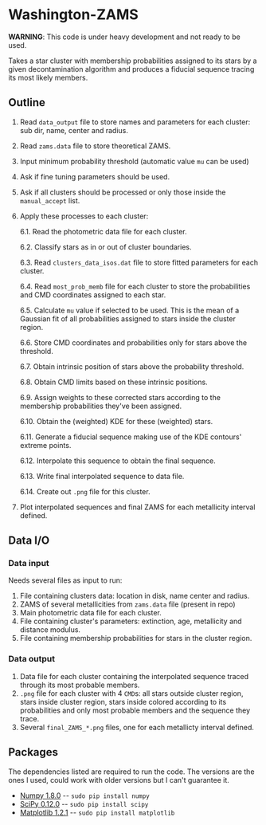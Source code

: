 Washington-ZAMS
=============

**WARNING**: This code is under heavy development and not ready to be used.

Takes a star cluster with membership probabilities assigned to its stars
by a given decontamination algorithm and produces a fiducial sequence
tracing its most likely members.


Outline
------

1. Read `data_output` file to store names and parameters for each cluster:
   sub dir, name, center and radius.
2. Read `zams.data` file to store theoretical ZAMS.
3. Input minimum probability threshold (automatic value `mu` can be used)
4. Ask if fine tuning parameters should be used.
5. Ask if all clusters should be processed or only those inside the `manual_accept` list.
6. Apply these processes to each cluster:

   6.1. Read the photometric data file for each cluster.

   6.2. Classify stars as in or out of cluster boundaries.

   6.3. Read `clusters_data_isos.dat` file to store fitted parameters for each cluster.

   6.4. Read `most_prob_memb` file for each cluster to store the probabilities
and CMD coordinates assigned to each star.

   6.5. Calculate `mu` value if selected to be used. This is the mean of a Gaussian
 fit of all probabilities assigned to stars inside the cluster region.

   6.6. Store CMD coordinates and probabilities only for stars above the threshold.

   6.7. Obtain intrinsic position of stars above the probability threshold.

   6.8. Obtain CMD limits based on these intrinsic positions.

   6.9. Assign weights to these corrected stars according to the membership probabilities
 they've been assigned.

   6.10. Obtain the (weighted) KDE for these (weighted) stars.

   6.11. Generate a fiducial sequence making use of the KDE contours' extreme points.

   6.12. Interpolate this sequence to obtain the final sequence.

   6.13. Write final interpolated sequence to data file.

   6.14. Create out `.png` file for this cluster.
   
7. Plot interpolated sequences and final ZAMS for each metallicity interval defined.

Data I/O
------------

### Data input

Needs several files as input to run:

1. File containing clusters data: location in disk, name center and radius.
2. ZAMS of several metallicities from `zams.data` file (present in repo)
3. Main photometric data file for each cluster.
4. File containing cluster's parameters: extinction, age, metallicity and distance modulus.
5. File containing membership probabilities for stars in the cluster region.

### Data output

1. Data file for each cluster containing the interpolated sequence traced
through its most probable members.
2. `.png` file for each cluster with 4 `CMD`s: all stars outside cluster region,
stars inside cluster region, stars inside colored according to its probabilities
and only most probable members and the sequence they trace.
3. Several `final_ZAMS_*.png` files, one for each metallicty interval defined.


Packages
-------

The dependencies listed are required to run the code. The versions are the ones I used,
could work with older versions but I can't guarantee it.

* [Numpy 1.8.0](http://www.numpy.org/) -- `sudo pip install numpy`
* [SciPy 0.12.0](http://www.scipy.org/) -- `sudo pip install scipy`
* [Matplotlib 1.2.1](http://matplotlib.org/) -- `sudo pip install matplotlib`